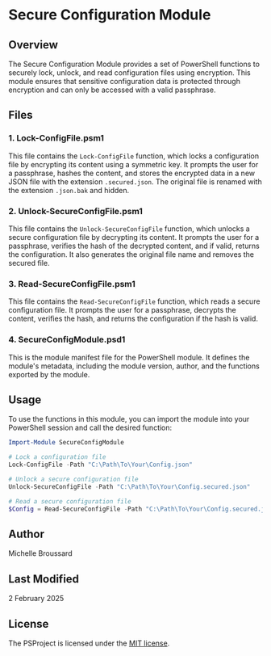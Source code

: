 # Secure Configuration Module

## Overview
The Secure Configuration Module provides a set of PowerShell functions to securely lock, unlock, and read configuration files using encryption. This module ensures that sensitive configuration data is protected through encryption and can only be accessed with a valid passphrase.

## Files

### 1. Lock-ConfigFile.psm1
This file contains the `Lock-ConfigFile` function, which locks a configuration file by encrypting its content using a symmetric key. It prompts the user for a passphrase, hashes the content, and stores the encrypted data in a new JSON file with the extension `.secured.json`. The original file is renamed with the extension `.json.bak` and hidden.

### 2. Unlock-SecureConfigFile.psm1
This file contains the `Unlock-SecureConfigFile` function, which unlocks a secure configuration file by decrypting its content. It prompts the user for a passphrase, verifies the hash of the decrypted content, and if valid, returns the configuration. It also generates the original file name and removes the secured file.

### 3. Read-SecureConfigFile.psm1
This file contains the `Read-SecureConfigFile` function, which reads a secure configuration file. It prompts the user for a passphrase, decrypts the content, verifies the hash, and returns the configuration if the hash is valid.

### 4. SecureConfigModule.psd1
This is the module manifest file for the PowerShell module. It defines the module's metadata, including the module version, author, and the functions exported by the module.

## Usage
To use the functions in this module, you can import the module into your PowerShell session and call the desired function:

```powershell
Import-Module SecureConfigModule

# Lock a configuration file
Lock-ConfigFile -Path "C:\Path\To\Your\Config.json"

# Unlock a secure configuration file
Unlock-SecureConfigFile -Path "C:\Path\To\Your\Config.secured.json"

# Read a secure configuration file
$Config = Read-SecureConfigFile -Path "C:\Path\To\Your\Config.secured.json"
```

## Author
Michelle Broussard

## Last Modified
2 February 2025

## License
The PSProject is licensed under the [MIT license](SecureConfigFile\LICENSE).